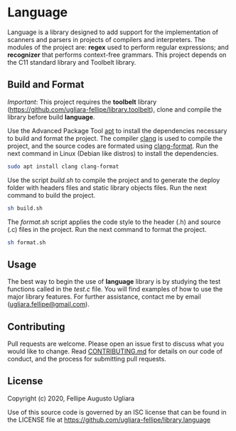 # Language

Language is a library designed to add support for the implementation of scanners 
and parsers in projects of compilers and interpreters. The modules of the project 
are: **regex** used to perform regular expressions; and **recognizer** that 
performs context-free grammars. This project depends on the C11 standard library 
and Toolbelt library.

## Build and Format

*Important*: This project requires the **toolbelt** library 
(<https://github.com/ugliara-fellipe/library.toolbelt>), clone and compile the 
library before build **language**.

Use the Advanced Package Tool [apt](https://en.wikipedia.org/wiki/APT_\(software\)) 
to install the dependencies necessary to build and format the project. The compiler 
[clang](https://en.wikipedia.org/wiki/Clang) is used to compile the project, and the 
source codes are formated using [clang-format](http://clang.llvm.org/docs/ClangFormat.html). 
Run the next command in Linux (Debian like distros) to install the dependencies.

```bash
sudo apt install clang clang-format
```

Use the script *build.sh* to compile the project and to generate the deploy folder 
with headers files and static library objects files. Run the next command to build 
the project.

```bash
sh build.sh
```

The *format.sh* script applies the code style to the header (.h) and source (.c) 
files in the project. Run the next command to format the project.

```bash
sh format.sh
```

## Usage

The best way to begin the use of **language** library is by studying the test 
functions called in the *test.c* file. You will find examples of how to use the 
major library features. For further assistance, contact me by email 
(<ugliara.fellipe@gmail.com>). 

## Contributing

Pull requests are welcome. Please open an issue first to discuss what you 
would like to change. Read 
[CONTRIBUTING.md](https://github.com/ugliara-fellipe/library.language/blob/master/.github/CONTRIBUTING.md) 
for details on our code of conduct, and the process for submitting pull requests.

## License

Copyright (c) 2020, Fellipe Augusto Ugliara

Use of this source code is governed by an ISC license that can be found 
in the LICENSE file at https://github.com/ugliara-fellipe/library.language
